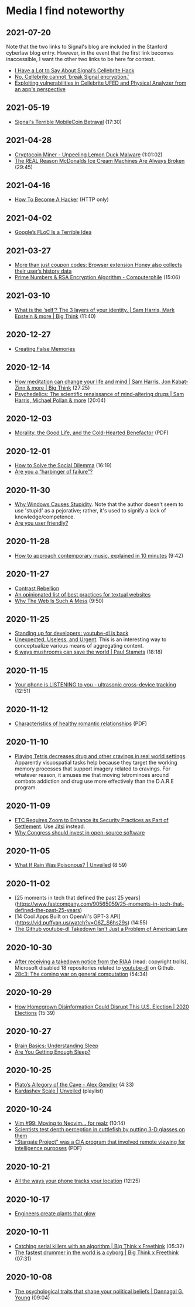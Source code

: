 # Media I find noteworthy

## 2021-07-20

Note that the two links to Signal's blog are included in the Stanford
cyberlaw blog entry. However, in the event that the first link becomes
inaccessible, I want the other two links to be here for context.

- [I Have a Lot to Say About Signal’s Cellebrite
  Hack](https://cyberlaw.stanford.edu/blog/2021/05/i-have-lot-say-about-signal%E2%80%99s-cellebrite-hack)
- [No, Cellebrite cannot 'break Signal
  encryption.'](https://signal.org/blog/cellebrite-and-clickbait/)
- [Exploiting vulnerabilities in Cellebrite UFED and Physical Analyzer
  from an app's
  perspective](https://signal.org/blog/cellebrite-vulnerabilities/)

## 2021-05-19

- [Signal's Terrible MobileCoin
  Betrayal](https://vid.puffyan.us/watch?v=tJoO2uWrX1M) (17:30)

## 2021-04-28

- [Cryptocoin Miner - Unpeeling Lemon Duck Malware](https://vid.puffyan.us/watch?v=D3ynyQV0LLY) (1:01:02)
- [The REAL Reason McDonalds Ice Cream Machines Are Always
  Broken](https://vid.puffyan.us/watch?v=SrDEtSlqJC4) (29:45)

## 2021-04-16

- [How To Become A
  Hacker](http://www.catb.org/~esr/faqs/hacker-howto.html) (HTTP only)

## 2021-04-02

- [Google’s FLoC Is a Terrible Idea](https://www.eff.org/deeplinks/2021/03/googles-floc-terrible-idea)

## 2021-03-27

- [More than just coupon codes: Browser extension Honey also collects
  their user’s history data](https://www.datarequests.org/blog/honey-data-collection/)
- [Prime Numbers & RSA Encryption Algorithm - Computerphile](https://vid.puffyan.us/watch?v=JD72Ry60eP4) (15:06)

## 2021-03-10

- [What is the ‘self’? The 3 layers of your identity. | Sam Harris, Mark
  Epstein & more | Big Think](https://vid.puffyan.us/watch?v=l0TzeH6Zmog) (11:40)

## 2020-12-27

- [Creating False Memories](https://staff.washington.edu/eloftus/Articles/sciam.htm)

## 2020-12-14

- [How meditation can change your life and mind | Sam Harris, Jon
  Kabat-Zinn & more | Big
  Think](https://vid.puffyan.us/watch?v=jCJdl6Vs7wg) (27:25)
- [Psychedelics: The scientific renaissance of mind-altering drugs | Sam
  Harris, Michael Pollan & more](https://vid.puffyan.us/watch?v=5T0LmbWROKY)
  (20:04)

## 2020-12-03

- [Morality, the Good Life, and the Cold-Hearted Benefactor](https://aporia.byu.edu/pdfs/mcmurray-morality_the_good_life_and_the_coldhearted_benefactor.pdf) (PDF)

## 2020-12-01

- [How to Solve the Social
  Dilemma](https://vid.puffyan.us/watch?v=wyxnaaPqbRk) (16:19)
- [Are you a “harbinger of failure”?](https://news.mit.edu/2015/harbinger-failure-consumers-unpopular-products-1223)

## 2020-11-30

- [Why Windows Causes
  Stupidity](https://www.over-yonder.net/~fullermd/rants/winstupid/1).
  Note that the author doesn't seem to use 'stupid' as a pejorative;
  rather, it's used to signify a lack of knowledge/competence.
- [Are you user
  friendly?](https://www.over-yonder.net/~fullermd/rants/userfriendly/1)

## 2020-11-28

- [How to approach contemporary music, explained in 10 minutes](https://vid.puffyan.us/watch?v=WbE5sfYhxIk) (9:42)

## 2020-11-27

- [Contrast Rebellion](https://contrastrebellion.com/)
- [An opinionated list of best practices for textual
  websites](https://seirdy.one/2020/11/23/website-best-practices.html)
- [Why The Web Is Such A
  Mess](https://vid.puffyan.us/watch?v=OFRjZtYs3wY) (9:50)

## 2020-11-25

- [Standing up for developers: youtube-dl is
  back](https://github.blog/2020-11-16-standing-up-for-developers-youtube-dl-is-back/)
- [Unexpected, Useless, and
  Urgent](https://www.charlieharrington.com/unexpected-useless-and-urgent).
  This is an interesting way to conceptualize various means of
  aggregating content.
- [6 ways mushrooms can save the world | Paul
  Stamets](https://www.ted.com/talks/paul_stamets_6_ways_mushrooms_can_save_the_world) (18:18)

## 2020-11-15

- [Your phone is LISTENING to you - ultrasonic cross-device
  tracking](https://vid.puffyan.us/watch?v=j1FfVK6sj4I) (12:51)

## 2020-11-12

- [Characteristics of healthy romantic
  relationships](https://assets.campbell.edu/wp-content/uploads/2016/12/22122441/characteristics-of-healthy-romantic-relationships.pdf) (PDF)

## 2020-11-10

- [Playing Tetris decreases drug and other cravings in real world
  settings](https://pubmed.ncbi.nlm.nih.gov/26275843/). Apparently
  visuospatial tasks help because they target the working memory
  processes that support imagery related to cravings. For whatever
  reason, it amuses me that moving tetrominoes around combats addiction
  and drug use more effectively than the D.A.R.E program.

## 2020-11-09

- [FTC Requires Zoom to Enhance its Security Practices as Part of
  Settlement](https://www.ftc.gov/news-events/press-releases/2020/11/ftc-requires-zoom-enhance-its-security-practices-part-settlement).
  Use [Jitsi](https://jitsi.org/) instead.
- [Why Congress should invest in open-source software](https://www.brookings.edu/techstream/why-congress-should-invest-in-open-source-software/)

## 2020-11-05

- [What If Rain Was Poisonous? |
  Unveiled](https://vid.puffyan.us/watch?v=D6zprGIbQj4) (8:59)

## 2020-11-02

- [25 moments in tech that defined the past 25 years]
  (https://www.fastcompany.com/90565059/25-moments-in-tech-that-defined-the-past-25-years)
- [14 Cool Apps Built on OpenAI's GPT-3 API]
  (https://vid.puffyan.us/watch?v=G6Z_S6hs29s) (14:55)
- [The Github youtube-dl Takedown Isn't Just a Problem of American
  Law](https://www.eff.org/deeplinks/2020/11/github-youtube-dl-takedown-isnt-just-problem-american-law)

## 2020-10-30

- [After receiving a takedown notice from the RIAA](https://github.com/github/dmca/blob/master/2020/10/2020-10-23-RIAA.md) (read: copyright trolls), Microsoft disabled 18 repositories related to [youtube-dl](https://github.com/ytdl-org/youtube-dl) on Github.
- [28c3: The coming war on general computation](https://vid.puffyan.us/watch?v=HUEvRyemKSg) (54:34)

## 2020-10-29

- [How Homegrown Disinformation Could Disrupt This U.S. Election | 2020
Elections](https://vid.puffyan.us/watch?v=_gNcYdvF1Co) (15:39)

## 2020-10-27

- [Brain Basics: Understanding
  Sleep](https://www.ninds.nih.gov/Disorders/Patient-Caregiver-Education/Understanding-Sleep)
- [Are You Getting Enough
  Sleep?](https://www.cdc.gov/sleep/features/getting-enough-sleep.html)


## 2020-10-25

- [Plato’s Allegory of the Cave - Alex Gendler](https://vid.puffyan.us/watch?v=1RWOpQXTltA) (4:33)
- [Kardashev Scale |
  Unveiled](https://vid.puffyan.us/playlist?list=PLfq8kkw599aDDjXd5nvroklQ9wC3_KLB9)
  (playlist)

## 2020-10-24

- [Vim #99: Moving to Neovim... for
realz](https://vid.puffyan.us/watch?v=T7TAX653_OM) (10:14)
- [Scientists test depth perception in cuttlefish by putting 3-D glasses
  on
  them](https://www.nytimes.com/2020/01/08/science/3d-glasses-cuttlefish.html)
- ["Stargate Project" was a CIA program that involved remote
  viewing for intelligence
  purposes](https://www.cia.gov/library/readingroom/docs/CIA-RDP96-00789R003300210001-2.pdf)
  (PDF)

## 2020-10-21

- [All the ways your phone tracks your
  location](https://vid.puffyan.us/watch?v=GMIY4J8jAUc) (12:25)

## 2020-10-17

- [Engineers create plants that
  glow](https://news.mit.edu/2017/engineers-create-nanobionic-plants-that-glow-1213)

## 2020-10-11

- [Catching serial killers with an algorithm | Big Think x Freethink](https://vid.puffyan.us/watch?v=8BvjAlf2SBk) (05:32)
- [The fastest drummer in the world is a cyborg | Big Think x Freethink](https://vid.puffyan.us/watch?v=V-cz2tiHzEo) (07:31)

## 2020-10-08

- [The psychological traits that shape your political beliefs | Dannagal
G.
Young](https://www.ted.com/talks/dannagal_g_young_the_psychological_traits_that_shape_your_political_beliefs)
(09:04)
